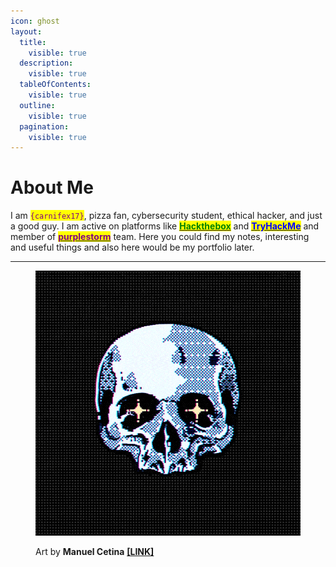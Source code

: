 ```yaml
---
icon: ghost
layout:
  title:
    visible: true
  description:
    visible: true
  tableOfContents:
    visible: true
  outline:
    visible: true
  pagination:
    visible: true
---
```


# About Me

I am <mark style="color:purple;">`{carnifex17}`</mark>, pizza fan, cybersecurity student, ethical hacker, and just a good guy. I am active on platforms like [<mark style="color:green;">**Hackthebox**</mark>](https://app.hackthebox.com/profile/637180) and [<mark style="color:blue;">**TryHackMe**</mark>](https://tryhackme.com/p/carnifex17) and member of [<mark style="color:purple;">**purplestorm**</mark>](https://discord.gg/purplestorm) team. Here you could find my notes, interesting and useful things and also here would be my portfolio later.

***

<figure><img src=".gitbook/assets/dl.beatsnoop.com-1720197746.gif" alt="" width="525"><figcaption><p>Art by <strong>Manuel Cetina</strong> <a href="https://www.behance.net/elstitch"><strong>[LINK]</strong></a></p></figcaption></figure>

